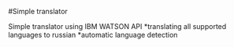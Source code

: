 #Simple translator

Simple translator using IBM WATSON API
*translating all supported languages to russian
*automatic language detection
